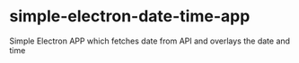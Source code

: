 # simple-electron-date-time-app
Simple Electron APP which fetches date from API and overlays the date and time
